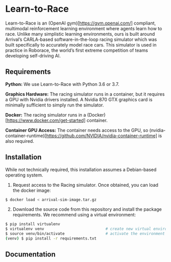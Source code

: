 # Learn-to-Race

Learn-to-Race is an (OpenAI gym)[https://gym.openai.com/] compliant, multimodal reinforcement learning environment where agents learn how to race. Unlike many simplistic learning environments, ours is built around Arrival’s CARLA-based software-in-the-loop racing simulator which was built specifically to accurately model race cars. This simulator is used in practice in Roborace, the world’s first extreme competition of teams developing self-driving AI.


## Requirements

**Python:** We use Learn-to-Race with Python 3.6 or 3.7.

**Graphics Hardware:** The racing simulator runs in a container, but it requires a GPU with Nvidia drivers installed. A Nvidia 870 GTX graphics card is minimally sufficient to simply run the simulator.

**Docker:** The racing simulator runs in a (Docker)[https://www.docker.com/get-started] container.

**Container GPU Access:** The container needs access to the GPU, so (nvidia-container-runtime)[https://github.com/NVIDIA/nvidia-container-runtime] is also required.

## Installation

While not technically required, this installation assumes a Debian-based operating system.

1. Request access to the Racing simulator. Once obtained, you can load the docker image:

```bash
$ docker load < arrival-sim-image.tar.gz
```

2. Download the source code from this repository and install the package requirements. We recommend using a virtual environment:

```bash
$ pip install virtualenv
$ virtualenv venv                           # create new virtual environment
$ source venv/bin/activate                  # activate the environment
(venv) $ pip install -r requirements.txt 
```

## Documentation

